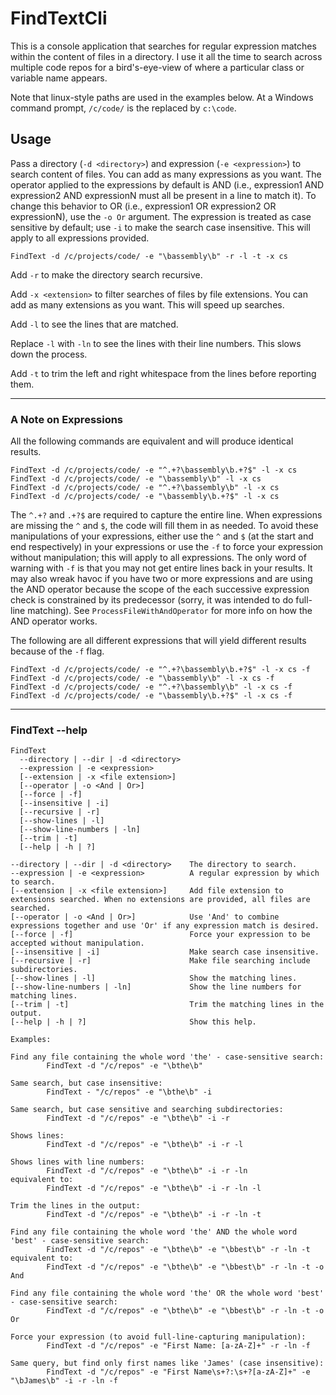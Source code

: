# FindTextCli

This is a console application that searches for regular expression matches within the content of files in a directory.
I use it all the time to search across multiple code repos for a bird's-eye-view of where a particular class or variable name appears.

Note that linux-style paths are used in the examples below. At a Windows command prompt, `/c/code/` is the replaced by `c:\code`.

## Usage

Pass a directory (`-d <directory>`) and expression (`-e <expression>`) to search content of files. You can add as many expressions as you want.
The operator applied to the expressions by default is AND (i.e., expression1 AND expression2 AND expressionN must all be present in a line to match it).
To change this behavior to OR (i.e., expression1 OR expression2 OR expressionN), use the `-o Or` argument.
The expression is treated as case sensitive by default; use `-i` to make the search case insensitive. This will apply to all expressions provided.

```
FindText -d /c/projects/code/ -e "\bassembly\b" -r -l -t -x cs
```

Add `-r` to make the directory search recursive.

Add `-x <extension>` to filter searches of files by file extensions. You can add as many extensions as you want. This will speed up searches.

Add `-l` to see the lines that are matched.

Replace `-l` with `-ln` to see the lines with their line numbers. This slows down the process.

Add `-t` to trim the left and right whitespace from the lines before reporting them.

---
### A Note on Expressions

All the following commands are equivalent and will produce identical results.

```
FindText -d /c/projects/code/ -e "^.+?\bassembly\b.+?$" -l -x cs
FindText -d /c/projects/code/ -e "\bassembly\b" -l -x cs
FindText -d /c/projects/code/ -e "^.+?\bassembly\b" -l -x cs
FindText -d /c/projects/code/ -e "\bassembly\b.+?$" -l -x cs
```

The `^.+?` and `.+?$` are required to capture the entire line. When expressions are missing the `^` and `$`, the code will fill them in as needed.
To avoid these manipulations of your expressions, either use the `^` and `$` (at the start and end respectively) in your expressions or use the `-f` to force your expression without manipulation; this will apply to all expressions.
The only word of warning with `-f` is that you may not get entire lines back in your results. It may also wreak havoc if you have two or more expressions and are using the AND operator because the scope of the each successive expression check is constrained by its predecessor (sorry, it was intended to do full-line matching).
See `ProcessFileWithAndOperator` for more info on how the AND operator works.

The following are all different expressions that will yield different results because of the `-f` flag.

```
FindText -d /c/projects/code/ -e "^.+?\bassembly\b.+?$" -l -x cs -f
FindText -d /c/projects/code/ -e "\bassembly\b" -l -x cs -f
FindText -d /c/projects/code/ -e "^.+?\bassembly\b" -l -x cs -f
FindText -d /c/projects/code/ -e "\bassembly\b.+?$" -l -x cs -f
```

---

### FindText --help

```
FindText
  --directory | --dir | -d <directory>
  --expression | -e <expression>
  [--extension | -x <file extension>]
  [--operator | -o <And | Or>]
  [--force | -f]
  [--insensitive | -i]
  [--recursive | -r]
  [--show-lines | -l]
  [--show-line-numbers | -ln]
  [--trim | -t]
  [--help | -h | ?]

--directory | --dir | -d <directory>    The directory to search.
--expression | -e <expression>          A regular expression by which to search.
[--extension | -x <file extension>]     Add file extension to extensions searched. When no extensions are provided, all files are searched.
[--operator | -o <And | Or>]            Use 'And' to combine expressions together and use 'Or' if any expression match is desired.
[--force | -f]                          Force your expression to be accepted without manipulation.
[--insensitive | -i]                    Make search case insensitive.
[--recursive | -r]                      Make file searching include subdirectories.
[--show-lines | -l]                     Show the matching lines.
[--show-line-numbers | -ln]             Show the line numbers for matching lines.
[--trim | -t]                           Trim the matching lines in the output.
[--help | -h | ?]                       Show this help.

Examples:

Find any file containing the whole word 'the' - case-sensitive search:
        FindText -d "/c/repos" -e "\bthe\b"

Same search, but case insensitive:
        FindText - "/c/repos" -e "\bthe\b" -i

Same search, but case sensitive and searching subdirectories:
        FindText -d "/c/repos" -e "\bthe\b" -i -r

Shows lines:
        FindText -d "/c/repos" -e "\bthe\b" -i -r -l

Shows lines with line numbers:
        FindText -d "/c/repos" -e "\bthe\b" -i -r -ln
equivalent to:
        FindText -d "/c/repos" -e "\bthe\b" -i -r -ln -l

Trim the lines in the output:
        FindText -d "/c/repos" -e "\bthe\b" -i -r -ln -t

Find any file containing the whole word 'the' AND the whole word 'best' - case-sensitive search:
        FindText -d "/c/repos" -e "\bthe\b" -e "\bbest\b" -r -ln -t
equivalent to:
        FindText -d "/c/repos" -e "\bthe\b" -e "\bbest\b" -r -ln -t -o And

Find any file containing the whole word 'the' OR the whole word 'best' - case-sensitive search:
        FindText -d "/c/repos" -e "\bthe\b" -e "\bbest\b" -r -ln -t -o Or

Force your expression (to avoid full-line-capturing manipulation):
        FindText -d "/c/repos" -e "First Name: [a-zA-Z]+" -r -ln -f

Same query, but find only first names like 'James' (case insensitive):
        FindText -d "/c/repos" -e "First Name\s+?:\s+?[a-zA-Z]+" -e "\bJames\b" -i -r -ln -f

```
